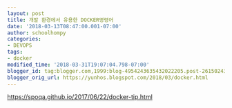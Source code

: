 ```yaml
---
layout: post
title: 개발 환경에서 유용한 DOCKER명령어
date: '2018-03-13T08:47:00.001-07:00'
author: schoolhompy
categories:
- DEVOPS
tags:
- docker
modified_time: '2018-03-31T19:07:04.798-07:00'
blogger_id: tag:blogger.com,1999:blog-4954243635432022205.post-2615024348507451435
blogger_orig_url: https://yunhos.blogspot.com/2018/03/docker.html
---
```


https://spoqa.github.io/2017/06/22/docker-tip.html